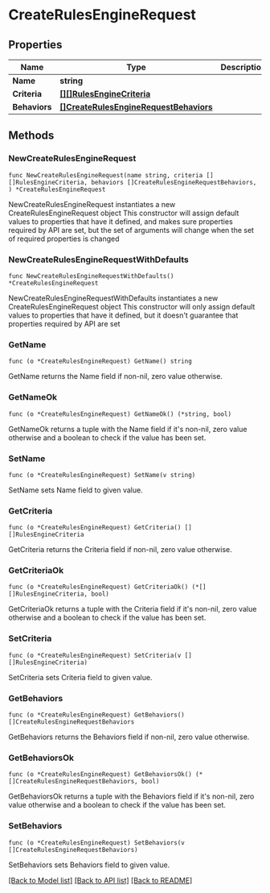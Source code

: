 # CreateRulesEngineRequest

## Properties

Name | Type | Description | Notes
------------ | ------------- | ------------- | -------------
**Name** | **string** |  | 
**Criteria** | [**[][]RulesEngineCriteria**]([]RulesEngineCriteria.md) |  | 
**Behaviors** | [**[]CreateRulesEngineRequestBehaviors**](CreateRulesEngineRequestBehaviors.md) |  | 

## Methods

### NewCreateRulesEngineRequest

`func NewCreateRulesEngineRequest(name string, criteria [][]RulesEngineCriteria, behaviors []CreateRulesEngineRequestBehaviors, ) *CreateRulesEngineRequest`

NewCreateRulesEngineRequest instantiates a new CreateRulesEngineRequest object
This constructor will assign default values to properties that have it defined,
and makes sure properties required by API are set, but the set of arguments
will change when the set of required properties is changed

### NewCreateRulesEngineRequestWithDefaults

`func NewCreateRulesEngineRequestWithDefaults() *CreateRulesEngineRequest`

NewCreateRulesEngineRequestWithDefaults instantiates a new CreateRulesEngineRequest object
This constructor will only assign default values to properties that have it defined,
but it doesn't guarantee that properties required by API are set

### GetName

`func (o *CreateRulesEngineRequest) GetName() string`

GetName returns the Name field if non-nil, zero value otherwise.

### GetNameOk

`func (o *CreateRulesEngineRequest) GetNameOk() (*string, bool)`

GetNameOk returns a tuple with the Name field if it's non-nil, zero value otherwise
and a boolean to check if the value has been set.

### SetName

`func (o *CreateRulesEngineRequest) SetName(v string)`

SetName sets Name field to given value.


### GetCriteria

`func (o *CreateRulesEngineRequest) GetCriteria() [][]RulesEngineCriteria`

GetCriteria returns the Criteria field if non-nil, zero value otherwise.

### GetCriteriaOk

`func (o *CreateRulesEngineRequest) GetCriteriaOk() (*[][]RulesEngineCriteria, bool)`

GetCriteriaOk returns a tuple with the Criteria field if it's non-nil, zero value otherwise
and a boolean to check if the value has been set.

### SetCriteria

`func (o *CreateRulesEngineRequest) SetCriteria(v [][]RulesEngineCriteria)`

SetCriteria sets Criteria field to given value.


### GetBehaviors

`func (o *CreateRulesEngineRequest) GetBehaviors() []CreateRulesEngineRequestBehaviors`

GetBehaviors returns the Behaviors field if non-nil, zero value otherwise.

### GetBehaviorsOk

`func (o *CreateRulesEngineRequest) GetBehaviorsOk() (*[]CreateRulesEngineRequestBehaviors, bool)`

GetBehaviorsOk returns a tuple with the Behaviors field if it's non-nil, zero value otherwise
and a boolean to check if the value has been set.

### SetBehaviors

`func (o *CreateRulesEngineRequest) SetBehaviors(v []CreateRulesEngineRequestBehaviors)`

SetBehaviors sets Behaviors field to given value.



[[Back to Model list]](../README.md#documentation-for-models) [[Back to API list]](../README.md#documentation-for-api-endpoints) [[Back to README]](../README.md)


